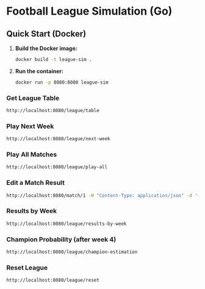 # Football League Simulation (Go)

## Quick Start (Docker)

1. **Build the Docker image:**
   ```sh
   docker build -t league-sim .
   ```
2. **Run the container:**
   ```sh
   docker run -p 8080:8080 league-sim
   ```

### Get League Table
```sh
http://localhost:8080/league/table
```

### Play Next Week
```sh
http://localhost:8080/league/next-week
```

### Play All Matches
```sh
http://localhost:8080/league/play-all
```

### Edit a Match Result
```sh
http://localhost:8080/match/1 -H "Content-Type: application/json" -d '{"home_goals":2,"away_goals":2}'
```

### Results by Week
```sh
http://localhost:8080/league/results-by-week
```

### Champion Probability (after week 4)
```sh
http://localhost:8080/league/champion-estimation
```

### Reset League
```sh
http://localhost:8080/league/reset
```
